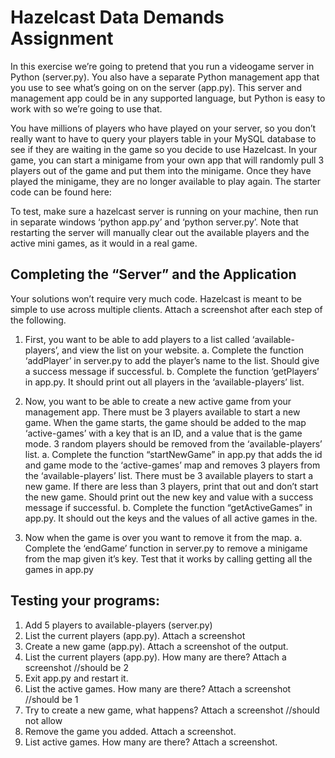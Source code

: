 # Hazelcast Data Demands Assignment
In this exercise we’re going to pretend that you run a videogame server in Python (server.py). You also have a separate Python management app that you use to see what’s going on on the server (app.py). This server and management app could be in any supported language, but Python is easy to work with so we’re going to use that.

You have millions of players who have played on your server, so you don’t really want to have to query your players table in your MySQL database to see if they are waiting in the game so you decide to use Hazelcast. In your game, you can start a minigame from your own app that will randomly pull 3 players out of the game and put them into the minigame. Once they have played the minigame, they are no longer available to play again. The starter code can be found here:

To test, make sure a hazelcast server is running on your machine, then run in separate windows ‘python app.py’ and ‘python server.py’. Note that restarting the server will manually clear out the available players and the active mini games, as it would in a real game. 

## Completing the “Server” and the Application
Your solutions won’t require very much code. Hazelcast is meant to be simple to use across multiple clients. Attach a screenshot after each step of the following.

1. First, you want to be able to add players to a list called ‘available-players’, and view the list on your website.
 a. Complete the function ‘addPlayer’ in server.py to add the player’s name to the list. Should give a success message if successful.
 b. Complete the function ‘getPlayers’ in app.py. It should print out all players in the ‘available-players’ list.

2. Now, you want to be able to create a new active game from your management app. There must be 3 players available to start a new game. When the game starts, the game should be added to the map ‘active-games’ with a key that is an ID, and a value that is the game mode. 3 random players should be removed from the ‘available-players’ list.
 a. Complete the function “startNewGame” in app.py that adds the id and game mode to the ‘active-games’ map and removes 3 players from the ‘available-players’ list. There must be 3 available players to start a new game. If there are less than 3 players, print that out and don’t start the new game. Should print out the new key and value with a success message if successful.
 b. Complete the function “getActiveGames” in app.py. It should out the keys and the values of all active games in the.

3. Now when the game is over you want to remove it from the map. 
 a. Complete the ‘endGame’ function in server.py to remove a minigame from the map given it’s key. Test that it works by calling getting all the games in app.py
	
## Testing your programs:
1. Add 5 players to available-players (server.py)
2. List the current players (app.py). Attach a screenshot
3. Create a new game (app.py). Attach a screenshot of the output.
4. List the current players (app.py). How many are there? Attach a screenshot //should be 2
5. Exit app.py and restart it.
6. List the active games. How many are there? Attach a screenshot //should be 1
7. Try to create a new game, what happens? Attach a screenshot //should not allow
8. Remove the game you added. Attach a screenshot.
9. List active games. How many are there? Attach a screenshot.

 
